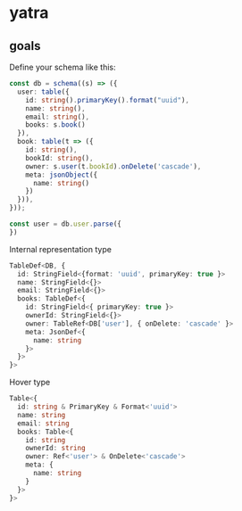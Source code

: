 # yatra

## goals


Define your schema like this:

```typescript
const db = schema((s) => ({
  user: table({
    id: string().primaryKey().format("uuid"),
    name: string(),
    email: string(),
    books: s.book()
  }),
  book: table(t => ({
    id: string(),
    bookId: string(),
    owner: s.user(t.bookId).onDelete('cascade'),
    meta: jsonObject({
      name: string()
    })
  })),
}));
```

```typescript
const user = db.user.parse({
})
```


Internal representation type
```typescript
TableDef<DB, {
  id: StringField<{format: 'uuid', primaryKey: true }>
  name: StringField<{}>
  email: StringField<{}>
  books: TableDef<{
    id: StringField<{ primaryKey: true }>
    ownerId: StringField<{}>
    owner: TableRef<DB['user'], { onDelete: 'cascade' }>
    meta: JsonDef<{
      name: string
    }>
  }>
}>
```

Hover type
```typescript
Table<{
  id: string & PrimaryKey & Format<'uuid'>
  name: string
  email: string
  books: Table<{
    id: string
    ownerId: string
    owner: Ref<'user'> & OnDelete<'cascade'>
    meta: {
      name: string
    }
  }>
}>
```

